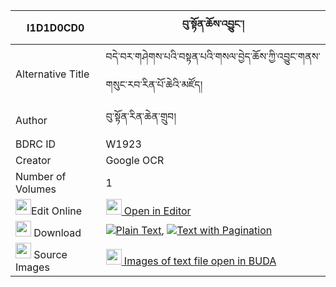 |I1D1D0CD0|བུ་སྟོན་ཆོས་འབྱུང་། 
| --- | --- 
|Alternative Title |བདེ་བར་གཤེགས་པའི་བསྟན་པའི་གསལ་བྱེད་ཆོས་ཀྱི་འབྱུང་གནས་གསུང་རབ་རིན་པོ་ཆེའི་མཛོད།
|Author| བུ་སྟོན་རིན་ཆེན་གྲུབ།
|BDRC ID | W1923
|Creator | Google OCR
|Number of Volumes| 1
|<img width="25" src="https://img.icons8.com/color/25/000000/edit-property.png">Edit Online| [<img width="25" src="https://avatars.githubusercontent.com/u/45091458?s=200&v=4"> Open in Editor](http://editor.openpecha.org/I1D1D0CD0)
|<img width="25" src="https://img.icons8.com/fluent/48/000000/download-2.png"/>  Download | [![](https://img.icons8.com/color/20/000000/txt.png)Plain Text](https://github.com/Openpecha/I1D1D0CD0/releases/download/v1/bu_ton_chojung_plain_I1D1D0CD0.zip), [![](https://img.icons8.com/color/20/000000/txt.png)Text with Pagination](https://github.com/Openpecha/I1D1D0CD0/releases/download/v1/bu_ton_chojung_pages_I1D1D0CD0.zip)
|<img width="25" src="https://img.icons8.com/plasticine/100/000000/pictures-folder.png"/>  Source Images | [<img width="25" src="https://library.bdrc.io/icons/BUDA-small.svg"> Images of text file open in BUDA](https://library.bdrc.io/show/bdr:W1923)